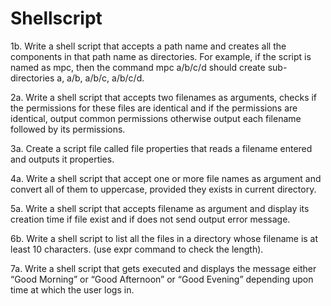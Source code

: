 # Shellscript
1b. Write a shell script that accepts a path name and creates all the components in that path
name as directories. For example, if the script is named as mpc, then the command mpc
a/b/c/d should create sub-directories a, a/b, a/b/c, a/b/c/d.

2a. Write a shell script that accepts two filenames as arguments, checks if the permissions for
these files are identical and if the permissions are identical, output common permissions
otherwise output each filename followed by its permissions.

3a. Create a script file called file properties that reads a filename entered and outputs it
properties.

4a. Write a shell script that accept one or more file names as argument and convert all of
them to uppercase, provided they exists in current directory.

5a. Write a shell script that accepts filename as argument and display its creation time if file
exist and if does not send output error message.

6b. Write a shell script to list all the files in a directory whose filename is at least 10
characters. (use expr command to check the length).

7a. Write a shell script that gets executed and displays the message either “Good Morning” or
“Good Afternoon” or “Good Evening” depending upon time at which the user logs in.
